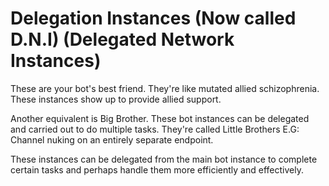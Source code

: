 # Delegation Instances (Now called D.N.I) (Delegated Network Instances)

These are your bot's best friend. They're like mutated allied schizophrenia. These instances show up to provide allied support.

Another equivalent is Big Brother. These bot instances can be delegated and carried out to do multiple tasks. They're called Little Brothers E.G: Channel nuking on an entirely separate endpoint.

These instances can be delegated from the main bot instance to complete certain tasks and perhaps handle them more efficiently and effectively.
